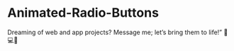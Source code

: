 # Animated-Radio-Buttons

Dreaming of web and app projects? Message me; let’s bring them to life!” 🌟💻📱

